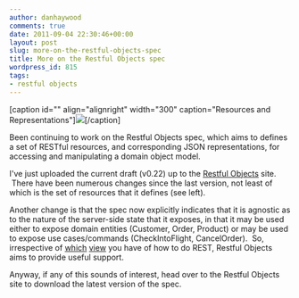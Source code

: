 ```yaml
---
author: danhaywood
comments: true
date: 2011-09-04 22:30:46+00:00
layout: post
slug: more-on-the-restful-objects-spec
title: More on the Restful Objects spec
wordpress_id: 815
tags:
- restful objects
---
```


[caption id="" align="alignright" width="300" caption="Resources and Representations"]![](http://restfulobjects.files.wordpress.com/2011/09/resource-representations-0-22.png?w=300&h=294)[/caption]

Been continuing to work on the Restful Objects spec, which aims to defines a set of RESTful resources, and corresponding JSON representations, for accessing and manipulating a domain object model.

I've just uploaded the current draft (v0.22) up to the [Restful Objects](http://restfulobjects.org) site.  There have been numerous changes since the last version, not least of which is the set of resources that it defines (see left).

Another change is that the spec now explicitly indicates that it is agnostic as to the nature of the server-side state that it exposes, in that it may be used either to expose domain entities (Customer, Order, Product) or may be used to expose use cases/commands (CheckIntoFlight, CancelOrder).  So, irrespective of [which](http://java.dzone.com/articles/domain-model-rest-anti-pattern) [view](http://roy.gbiv.com/untangled/2008/rest-apis-must-be-hypertext-driven) you have of how to do REST, Restful Objects aims to provide useful support.

Anyway, if any of this sounds of interest, head over to the Restful Objects site to download the latest version of the spec.
